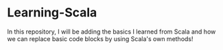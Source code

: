 # Learning-Scala
In this repository, I will be adding the basics I learned from Scala and how we can replace basic code blocks by using Scala's own methods!
